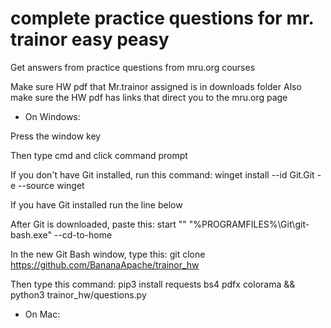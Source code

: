 # complete practice questions for mr. trainor easy peasy
Get answers from practice questions from mru.org courses

Make sure HW pdf that Mr.trainor assigned is in downloads folder
Also make sure the HW pdf has links that direct you to the mru.org page

- On Windows:

Press the window key

Then type cmd and click command prompt

If you don't have Git installed, run this command: winget install --id Git.Git -e --source winget

If you have Git installed run the line below

After Git is downloaded, paste this: start "" "%PROGRAMFILES%\Git\git-bash.exe" --cd-to-home

In the new Git Bash window, type this: git clone https://github.com/BananaApache/trainor_hw

Then type this command: pip3 install requests bs4 pdfx colorama && python3 trainor_hw/questions.py

- On Mac:
